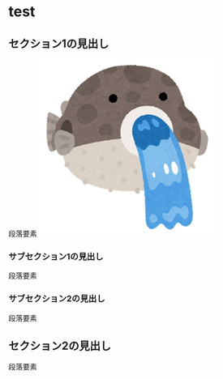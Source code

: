 # test
## セクション1の見出し

 段落要素
 ![ふぐ](https://github.com/tkcman/test/blob/images/fish_fugu_haku.png)

### サブセクション1の見出し

 段落要素

### サブセクション2の見出し

 段落要素

## セクション2の見出し

 段落要素
